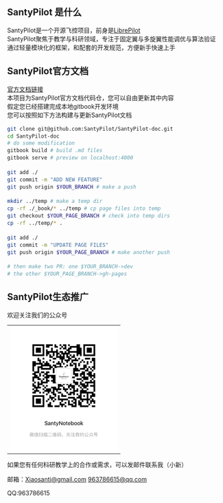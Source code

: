 ## SantyPilot 是什么

SantyPilot是一个开源飞控项目，前身是[LibrePilot](https://github.com/librepilot/)  
SantyPilot聚焦于教学与科研领域，专注于固定翼与多旋翼性能调优与算法验证  
通过轻量模块化的框架，和配套的开发规范，方便新手快速上手  

## SantyPilot官方文档
[官方文档链接](https://santypilot.github.io/SantyPilot-doc/GLOSSARY.html)  
本项目为SantyPilot官方文档代码仓，您可以自由更新其中内容  
假定您已经搭建完成本地gitbook开发环境  
您可以按照如下方法构建与更新SantyPilot文档  
```bash
git clone git@github.com:SantyPilot/SantyPilot-doc.git
cd SantyPilot-doc
# do some modification
gitbook build # build .md files
gitbook serve # preview on localhost:4000

git add ./
git commit -m "ADD NEW FEATURE"
git push origin $YOUR_BRANCH # make a push

mkdir ../temp # make a temp dir
cp -rf ./_book/* ../temp # cp page files into temp
git checkout $YOUR_PAGE_BRANCH # check into temp dirs
cp -rf ../temp/* .

git add ./
git commit -m "UPDATE PAGE FILES"
git push origin $YOUR_PAGE_BRANCH # make another push

# then make two PR: one $YOUR_BRANCH->dev
# the other $YOUR_PAGE_BRANCH->gh-pages
```

## SantyPilot生态推广
欢迎关注我们的公众号
<table align="center">
  <tr>
    <td>
      <img src="https://github.com/SantyPilot/SantyPilot-doc/blob/dev/SantyNotebook.jpg" width="250px">
    </td>
  </tr>
</table>
如果您有任何科研教学上的合作或需求，可以发邮件联系我（小新）   
 
邮箱：Xiaosanti@gmail.com  963786615@qq.com   
 
QQ:963786615   

